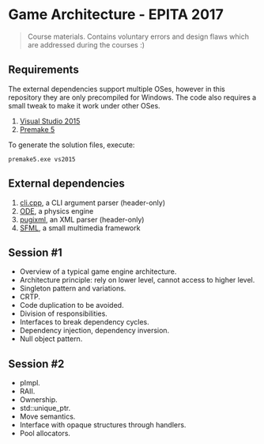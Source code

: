 # Game Architecture - EPITA 2017

> Course materials. Contains voluntary errors and design flaws which are addressed during the courses :)

## Requirements

The external dependencies support multiple OSes, however in this repository they are only precompiled for Windows. The code also requires a small tweak to make it work under other OSes.

1. [Visual Studio 2015](https://www.visualstudio.com/downloads/)
2. [Premake 5](https://premake.github.io/download.html)

To generate the solution files, execute:

	premake5.exe vs2015

## External dependencies

1. [cli.cpp](https://github.com/KoltesDigital/cli.cpp), a CLI argument parser (header-only)
2. [ODE](http://www.ode.org/), a physics engine
3. [pugixml](http://pugixml.org/), an XML parser (header-only)
4. [SFML](https://www.sfml-dev.org/), a small multimedia framework

## Session #1

* Overview of a typical game engine architecture.
* Architecture principle: rely on lower level, cannot access to higher level.
* Singleton pattern and variations.
* CRTP.
* Code duplication to be avoided.
* Division of responsibilities.
* Interfaces to break dependency cycles.
* Dependency injection, dependency inversion.
* Null object pattern.

## Session #2

* pImpl.
* RAII.
* Ownership.
* std::unique_ptr.
* Move semantics.
* Interface with opaque structures through handlers.
* Pool allocators.
